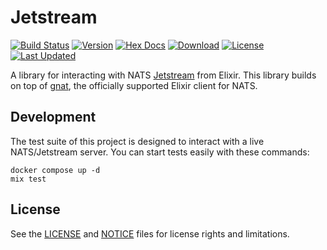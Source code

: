 # Jetstream

[![Build Status](https://github.com/mmmries/jetstream/workflows/CI/badge.svg)](https://github.com/mmmries/jetstream/actions?query=workflow%3ACI)
[![Version](https://img.shields.io/hexpm/v/jetstream.svg)](https://hex.pm/packages/jetstream)
[![Hex Docs](https://img.shields.io/badge/hex-docs-lightgreen.svg)](https://hexdocs.pm/jetstream/)
[![Download](https://img.shields.io/hexpm/dt/jetstream.svg)](https://hex.pm/packages/jetstream)
[![License](https://img.shields.io/hexpm/l/jetstream)][LICENSE]
[![Last Updated](https://img.shields.io/github/last-commit/mmmries/jetstream.svg)](https://github.com/mmmries/jetstream/commits/master)

A library for interacting with NATS [Jetstream](https://github.com/nats-io/jetstream) from Elixir.
This library builds on top of [gnat](https://hex.pm/packages/gnat), the officially supported Elixir
client for NATS.

## Development

The test suite of this project is designed to interact with a live NATS/Jetstream server.
You can start tests easily with these commands:

```shell
docker compose up -d
mix test
```

## License

See the [LICENSE] and [NOTICE] files for license rights and limitations.

[LICENSE]: https://github.com/mmmries/jetstream/blob/master/LICENSE.txt
[NOTICE]: https://github.com/mmmries/jetstream/blob/master/NOTICE
